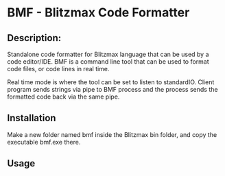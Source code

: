 # BMF - Blitzmax Code Formatter

## Description:
Standalone code formatter for Blitzmax language that can be used by a code editor/IDE.
BMF is a command line tool that can be used to format code files, or code lines in real time.

Real time mode is where the tool can be set to listen to standardIO. Client program sends
strings via pipe to BMF process and the process sends the formatted code back via the same pipe.

## Installation
Make a new folder named bmf inside the Blitzmax bin folder, and copy the executable bmf.exe there.

## Usage
<To be defined>